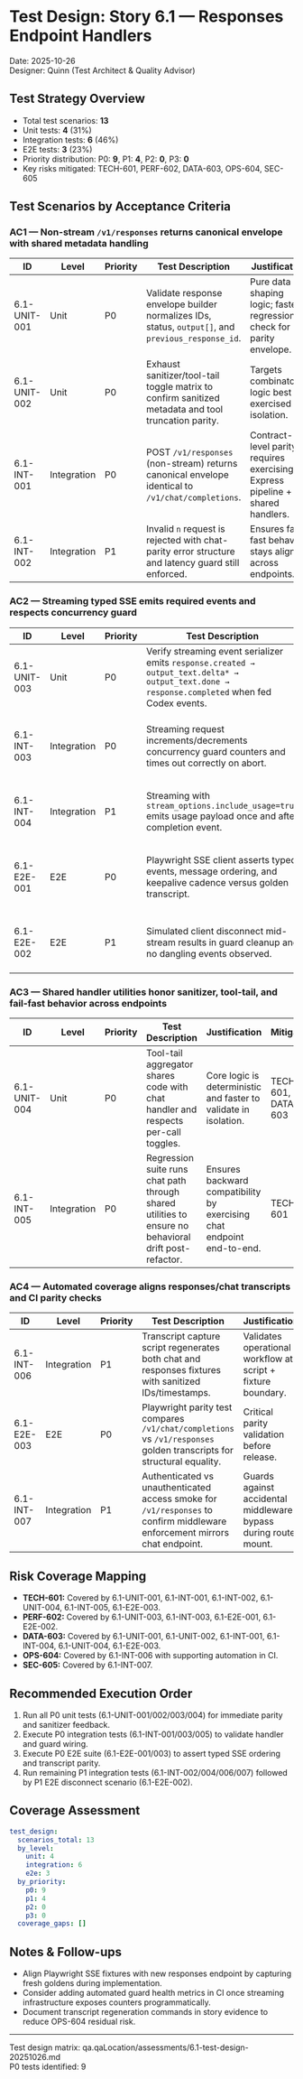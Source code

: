 # Test Design: Story 6.1 — Responses Endpoint Handlers

Date: 2025-10-26  
Designer: Quinn (Test Architect & Quality Advisor)

## Test Strategy Overview

- Total test scenarios: **13**
- Unit tests: **4** (31%)
- Integration tests: **6** (46%)
- E2E tests: **3** (23%)
- Priority distribution: P0: **9**, P1: **4**, P2: **0**, P3: **0**
- Key risks mitigated: TECH-601, PERF-602, DATA-603, OPS-604, SEC-605

## Test Scenarios by Acceptance Criteria

### AC1 — Non-stream `/v1/responses` returns canonical envelope with shared metadata handling

| ID           | Level       | Priority | Test Description                                                                                    | Justification                                                                 | Mitigates          |
| ------------ | ----------- | -------- | --------------------------------------------------------------------------------------------------- | ----------------------------------------------------------------------------- | ------------------ |
| 6.1-UNIT-001 | Unit        | P0       | Validate response envelope builder normalizes IDs, status, `output[]`, and `previous_response_id`.  | Pure data shaping logic; fastest regression check for parity envelope.        | TECH-601, DATA-603 |
| 6.1-UNIT-002 | Unit        | P0       | Exhaust sanitizer/tool-tail toggle matrix to confirm sanitized metadata and tool truncation parity. | Targets combinatorial logic best exercised in isolation.                      | DATA-603           |
| 6.1-INT-001  | Integration | P0       | POST `/v1/responses` (non-stream) returns canonical envelope identical to `/v1/chat/completions`.   | Contract-level parity requires exercising Express pipeline + shared handlers. | TECH-601, DATA-603 |
| 6.1-INT-002  | Integration | P1       | Invalid `n` request is rejected with chat-parity error structure and latency guard still enforced.  | Ensures fail-fast behavior stays aligned across endpoints.                    | TECH-601           |

### AC2 — Streaming typed SSE emits required events and respects concurrency guard

| ID           | Level       | Priority | Test Description                                                                                                                               | Justification                                            | Mitigates          |
| ------------ | ----------- | -------- | ---------------------------------------------------------------------------------------------------------------------------------------------- | -------------------------------------------------------- | ------------------ |
| 6.1-UNIT-003 | Unit        | P0       | Verify streaming event serializer emits `response.created → output_text.delta* → output_text.done → response.completed` when fed Codex events. | Sequence logic can be validated without network I/O.     | PERF-602           |
| 6.1-INT-003  | Integration | P0       | Streaming request increments/decrements concurrency guard counters and times out correctly on abort.                                           | Requires exercising guard service + handler integration. | PERF-602           |
| 6.1-INT-004  | Integration | P1       | Streaming with `stream_options.include_usage=true` emits usage payload once and after completion event.                                        | Verifies optional payload contract end-to-end.           | DATA-603           |
| 6.1-E2E-001  | E2E         | P0       | Playwright SSE client asserts typed events, message ordering, and keepalive cadence versus golden transcript.                                  | Cross-validates real network behavior and parity spec.   | PERF-602, TECH-601 |
| 6.1-E2E-002  | E2E         | P1       | Simulated client disconnect mid-stream results in guard cleanup and no dangling events observed.                                               | Ensures production-like disconnect handling.             | PERF-602           |

### AC3 — Shared handler utilities honor sanitizer, tool-tail, and fail-fast behavior across endpoints

| ID           | Level       | Priority | Test Description                                                                                      | Justification                                                          | Mitigates          |
| ------------ | ----------- | -------- | ----------------------------------------------------------------------------------------------------- | ---------------------------------------------------------------------- | ------------------ |
| 6.1-UNIT-004 | Unit        | P0       | Tool-tail aggregator shares code with chat handler and respects per-call toggles.                     | Core logic is deterministic and faster to validate in isolation.       | TECH-601, DATA-603 |
| 6.1-INT-005  | Integration | P0       | Regression suite runs chat path through shared utilities to ensure no behavioral drift post-refactor. | Ensures backward compatibility by exercising chat endpoint end-to-end. | TECH-601           |

### AC4 — Automated coverage aligns responses/chat transcripts and CI parity checks

| ID          | Level       | Priority | Test Description                                                                                                           | Justification                                                   | Mitigates          |
| ----------- | ----------- | -------- | -------------------------------------------------------------------------------------------------------------------------- | --------------------------------------------------------------- | ------------------ |
| 6.1-INT-006 | Integration | P1       | Transcript capture script regenerates both chat and responses fixtures with sanitized IDs/timestamps.                      | Validates operational workflow at script + fixture boundary.    | OPS-604            |
| 6.1-E2E-003 | E2E         | P0       | Playwright parity test compares `/v1/chat/completions` vs `/v1/responses` golden transcripts for structural equality.      | Critical parity validation before release.                      | TECH-601, DATA-603 |
| 6.1-INT-007 | Integration | P1       | Authenticated vs unauthenticated access smoke for `/v1/responses` to confirm middleware enforcement mirrors chat endpoint. | Guards against accidental middleware bypass during route mount. | SEC-605            |

## Risk Coverage Mapping

- **TECH-601:** Covered by 6.1-UNIT-001, 6.1-INT-001, 6.1-INT-002, 6.1-UNIT-004, 6.1-INT-005, 6.1-E2E-003.
- **PERF-602:** Covered by 6.1-UNIT-003, 6.1-INT-003, 6.1-E2E-001, 6.1-E2E-002.
- **DATA-603:** Covered by 6.1-UNIT-001, 6.1-UNIT-002, 6.1-INT-001, 6.1-INT-004, 6.1-UNIT-004, 6.1-E2E-003.
- **OPS-604:** Covered by 6.1-INT-006 with supporting automation in CI.
- **SEC-605:** Covered by 6.1-INT-007.

## Recommended Execution Order

1. Run all P0 unit tests (6.1-UNIT-001/002/003/004) for immediate parity and sanitizer feedback.
2. Execute P0 integration tests (6.1-INT-001/003/005) to validate handler and guard wiring.
3. Execute P0 E2E suite (6.1-E2E-001/003) to assert typed SSE ordering and transcript parity.
4. Run remaining P1 integration tests (6.1-INT-002/004/006/007) followed by P1 E2E disconnect scenario (6.1-E2E-002).

## Coverage Assessment

```yaml
test_design:
  scenarios_total: 13
  by_level:
    unit: 4
    integration: 6
    e2e: 3
  by_priority:
    p0: 9
    p1: 4
    p2: 0
    p3: 0
  coverage_gaps: []
```

## Notes & Follow-ups

- Align Playwright SSE fixtures with new responses endpoint by capturing fresh goldens during implementation.
- Consider adding automated guard health metrics in CI once streaming infrastructure exposes counters programmatically.
- Document transcript regeneration commands in story evidence to reduce OPS-604 residual risk.

---

Test design matrix: qa.qaLocation/assessments/6.1-test-design-20251026.md  
P0 tests identified: 9
